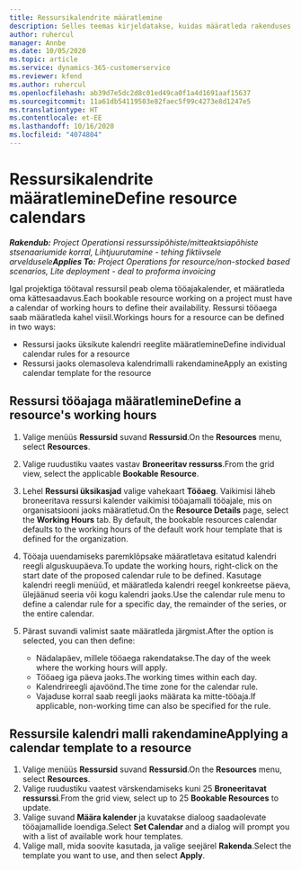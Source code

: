 ```yaml
---
title: Ressursikalendrite määratlemine
description: Selles teemas kirjeldatakse, kuidas määratleda rakenduses Project Operations ressusrsside tööajakalendrid.
author: ruhercul
manager: Annbe
ms.date: 10/05/2020
ms.topic: article
ms.service: dynamics-365-customerservice
ms.reviewer: kfend
ms.author: ruhercul
ms.openlocfilehash: ab39d7e5dc2d8c01ed49ca0f1a4d1691aaf15637
ms.sourcegitcommit: 11a61db54119503e82faec5f99c4273e8d1247e5
ms.translationtype: HT
ms.contentlocale: et-EE
ms.lasthandoff: 10/16/2020
ms.locfileid: "4074804"
---
```

# <a name="define-resource-calendars"></a><span data-ttu-id="45d7e-103">Ressursikalendrite määratlemine</span><span class="sxs-lookup"><span data-stu-id="45d7e-103">Define resource calendars</span></span>

<span data-ttu-id="45d7e-104">_**Rakendub:** Project Operationsi ressurssipõhiste/mitteaktsiapõhiste stsenaariumide korral,  Lihtjuurutamine - tehing fiktiivsele arveldusele_</span><span class="sxs-lookup"><span data-stu-id="45d7e-104">_**Applies To:** Project Operations for resource/non-stocked based scenarios, Lite deployment - deal to proforma invoicing_</span></span>

<span data-ttu-id="45d7e-105">Igal projektiga töötaval ressursil peab olema tööajakalender, et määratleda oma kättesaadavus.</span><span class="sxs-lookup"><span data-stu-id="45d7e-105">Each bookable resource working on a project must have a calendar of working hours to define their availability.</span></span> <span data-ttu-id="45d7e-106">Ressursi tööaega saab määratleda kahel viisil.</span><span class="sxs-lookup"><span data-stu-id="45d7e-106">Workings hours for a resource can be defined in two ways:</span></span> 

   - <span data-ttu-id="45d7e-107">Ressursi jaoks üksikute kalendri reeglite määratlemine</span><span class="sxs-lookup"><span data-stu-id="45d7e-107">Define individual calendar rules for a resource</span></span>
   - <span data-ttu-id="45d7e-108">Ressursi jaoks olemasoleva kalendrimalli rakendamine</span><span class="sxs-lookup"><span data-stu-id="45d7e-108">Apply an existing calendar template for the resource</span></span>

## <a name="define-a-resources-working-hours"></a><span data-ttu-id="45d7e-109">Ressursi tööajaga määratlemine</span><span class="sxs-lookup"><span data-stu-id="45d7e-109">Define a resource's working hours</span></span>

1. <span data-ttu-id="45d7e-110">Valige menüüs **Ressursid** suvand **Ressursid**.</span><span class="sxs-lookup"><span data-stu-id="45d7e-110">On the **Resources** menu, select **Resources**.</span></span>
2. <span data-ttu-id="45d7e-111">Valige ruudustiku vaates vastav **Broneeritav ressurss**.</span><span class="sxs-lookup"><span data-stu-id="45d7e-111">From the grid view, select the applicable **Bookable Resource**.</span></span>
3. <span data-ttu-id="45d7e-112">Lehel **Ressursi üksikasjad** valige vahekaart **Tööaeg**. Vaikimisi läheb broneeritava ressursi kalender vaikimisi tööajamalli tööajale, mis on organisatsiooni jaoks määratletud.</span><span class="sxs-lookup"><span data-stu-id="45d7e-112">On the **Resource Details** page, select the **Working Hours** tab. By default, the bookable resources calendar defaults to the working hours of the default work hour template that is defined for the organization.</span></span>
4. <span data-ttu-id="45d7e-113">Tööaja uuendamiseks paremklõpsake määratletava esitatud kalendri reegli alguskuupäeva.</span><span class="sxs-lookup"><span data-stu-id="45d7e-113">To update the working hours, right-click on the start date of the proposed calendar rule to be defined.</span></span> <span data-ttu-id="45d7e-114">Kasutage kalendri reegli menüüd, et määratleda kalendri reegel konkreetse päeva, ülejäänud seeria või kogu kalendri jaoks.</span><span class="sxs-lookup"><span data-stu-id="45d7e-114">Use the calendar rule menu to define a calendar rule for a specific day, the remainder of the series, or the entire calendar.</span></span>
5. <span data-ttu-id="45d7e-115">Pärast suvandi valimist saate määratleda järgmist.</span><span class="sxs-lookup"><span data-stu-id="45d7e-115">After the option is selected, you can then define:</span></span>

    - <span data-ttu-id="45d7e-116">Nädalapäev, millele tööaega rakendatakse.</span><span class="sxs-lookup"><span data-stu-id="45d7e-116">The day of the week where the working hours will apply.</span></span>
    - <span data-ttu-id="45d7e-117">Tööaeg iga päeva jaoks.</span><span class="sxs-lookup"><span data-stu-id="45d7e-117">The working times within each day.</span></span>
    - <span data-ttu-id="45d7e-118">Kalendrireegli ajavöönd.</span><span class="sxs-lookup"><span data-stu-id="45d7e-118">The time zone for the calendar rule.</span></span>
    - <span data-ttu-id="45d7e-119">Vajaduse korral saab reegli jaoks määrata ka mitte-tööaja.</span><span class="sxs-lookup"><span data-stu-id="45d7e-119">If applicable, non-working time can also be specified for the rule.</span></span>

## <a name="applying-a-calendar-template-to-a-resource"></a><span data-ttu-id="45d7e-120">Ressursile kalendri malli rakendamine</span><span class="sxs-lookup"><span data-stu-id="45d7e-120">Applying a calendar template to a resource</span></span>

1. <span data-ttu-id="45d7e-121">Valige menüüs **Ressursid** suvand **Ressursid**.</span><span class="sxs-lookup"><span data-stu-id="45d7e-121">On the **Resources** menu, select **Resources**.</span></span>
2. <span data-ttu-id="45d7e-122">Valige ruudustiku vaatest värskendamiseks kuni 25 **Broneeritavat ressurssi**.</span><span class="sxs-lookup"><span data-stu-id="45d7e-122">From the grid view, select up to 25 **Bookable Resources** to update.</span></span>
3. <span data-ttu-id="45d7e-123">Valige suvand **Määra kalender** ja kuvatakse dialoog saadaolevate tööajamallide loendiga.</span><span class="sxs-lookup"><span data-stu-id="45d7e-123">Select **Set Calendar** and a dialog will prompt you with a list of available work hour templates.</span></span>
4. <span data-ttu-id="45d7e-124">Valige mall, mida soovite kasutada, ja valige seejärel **Rakenda**.</span><span class="sxs-lookup"><span data-stu-id="45d7e-124">Select the template you want to use, and then select **Apply**.</span></span>
